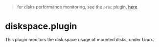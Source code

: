 > for disks performance monitoring, see the `proc` plugin, [here](../linux-proc.plugin/#monitoring-disks-performance-with-netdata)

# diskspace.plugin

This plugin monitors the disk space usage of mounted disks, under Linux.
